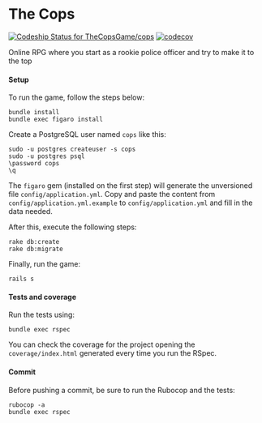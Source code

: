 # The Cops

[ ![Codeship Status for TheCopsGame/cops](https://app.codeship.com/projects/f8df0c60-57f2-0136-f9f7-2a6a4a026a5c/status?branch=master)](https://app.codeship.com/projects/295057)
[![codecov](https://codecov.io/gh/TheCopsGame/cops/branch/master/graph/badge.svg)](https://codecov.io/gh/TheCopsGame/cops)

Online RPG where you start as a rookie police officer and try to make it to the top

#### Setup
To run the game, follow the steps below:
```shell
bundle install
bundle exec figaro install
```
Create a PostgreSQL user named `cops` like this:
```shell
sudo -u postgres createuser -s cops
sudo -u postgres psql
\password cops
\q
```
The `figaro` gem (installed on the first step) will generate the unversioned file `config/application.yml`. Copy and paste the content from `config/application.yml.example` to `config/application.yml` and fill in the data needed.

After this, execute the following steps:
```shell
rake db:create
rake db:migrate
```
Finally, run the game:
```shell
rails s
```

#### Tests and coverage
Run the tests using:
```shell
bundle exec rspec
```
You can check the coverage for the project opening the `coverage/index.html` generated every time you run the RSpec.

#### Commit
Before pushing a commit, be sure to run the Rubocop and the tests:
```shell
rubocop -a
bundle exec rspec
```